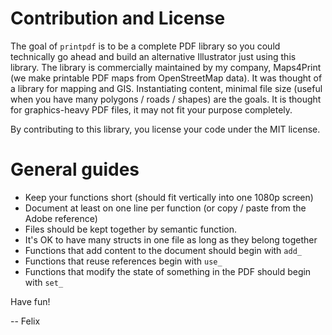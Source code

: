 # Contribution and License

The goal of `printpdf` is to be a complete PDF library so you 
could technically go ahead and build an alternative Illustrator
just using this library. The library is commercially maintained 
by my company, Maps4Print (we make printable PDF maps from
OpenStreetMap data). It was thought of a library for mapping and GIS. 
Instantiating content, minimal file size (useful when
you have many polygons / roads / shapes) are the goals. It is thought 
for graphics-heavy PDF files, it may not fit your purpose completely.

By contributing to this library, you license your code under the MIT license.

# General guides

* Keep your functions short (should fit vertically into one 1080p screen)
* Document at least on one line per function (or copy / paste from the Adobe reference)
* Files should be kept together by semantic function. 
* It's OK to have many structs in one file as long as they belong together
* Functions that add content to the document should begin with `add_`
* Functions that reuse references begin with `use_`
* Functions that modify the state of something in the PDF should begin with `set_`

Have fun!

-- Felix
